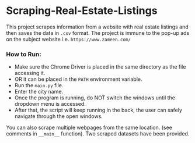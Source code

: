 # Scraping-Real-Estate-Listings
This project scrapes information from a website with real estate listings and then saves the data in `.csv` format.
The project is immune to the pop-up ads on the subject website i.e. `https://www.zameen.com/`

### How to Run:
- Make sure the Chrome Driver is placed in the same directory as the file accessing it.
- OR it can be placed in the `PATH` environment variable.
- Run the `main.py` file.
- Enter the city name.
- Once the program is running, do NOT switch the windows until the dropdown menu is accessed.
- After that, the script will keep running in the back, the user can safely navigate through the open windows.

You can also scrape multiple webpages from the same location. (see comments in `__main__` function).
Two scraped datasets have been provided.
